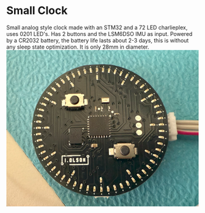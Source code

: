 # Small Clock
Small analog style clock made with an STM32 and a 72 LED charlieplex, uses 0201 LED's.
Has 2 buttons and the LSM6DSO IMU as input.
Powered by a CR2032 battery, the battery life lasts about 2-3 days,
this is without any sleep state optimization. 
It is only 28mm in diameter.
![Alt Text](Images/real.png "The Small Clock")
